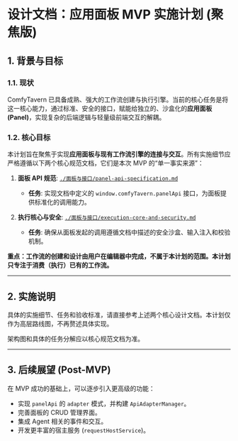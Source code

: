 # 设计文档：应用面板 MVP 实施计划 (聚焦版)

## 1. 背景与目标

### 1.1. 现状

ComfyTavern 已具备成熟、强大的工作流创建与执行引擎。当前的核心任务是将这一核心能力，通过标准、安全的接口，赋能给独立的、沙盒化的**应用面板 (Panel)**，实现复杂的后端逻辑与轻量级前端交互的解耦。

### 1.2. 核心目标

本计划旨在聚焦于实现**应用面板与现有工作流引擎的连接与交互**。所有实施细节应严格遵循以下两个核心规范文档，它们是本次 MVP 的“单一事实来源”：

1.  **面板 API 规范**: [`./面板与接口/panel-api-specification.md`](./面板与接口/panel-api-specification.md)
    *   **任务**: 实现文档中定义的 `window.comfyTavern.panelApi` 接口，为面板提供标准化的调用能力。

2.  **执行核心与安全**: [`./面板与接口/execution-core-and-security.md`](./面板与接口/execution-core-and-security.md)
    *   **任务**: 确保从面板发起的调用遵循文档中描述的安全沙盒、输入注入和校验机制。

**重点：工作流的创建和设计由用户在编辑器中完成，不属于本计划的范围。本计划只专注于消费（执行）已有的工作流。**

---

## 2. 实施说明

具体的实施细节、任务和验收标准，请直接参考上述两个核心设计文档。本计划仅作为高层路线图，不再赘述具体实现。

架构图和具体的任务分解应以核心规范文档为准。

---

## 3. 后续展望 (Post-MVP)

在 MVP 成功的基础上，可以逐步引入更高级的功能：

*   实现 `panelApi` 的 `adapter` 模式，并构建 `ApiAdapterManager`。
*   完善面板的 CRUD 管理界面。
*   集成 Agent 相关的事件和交互。
*   开发更丰富的宿主服务 (`requestHostService`)。